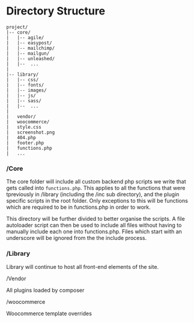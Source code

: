 # Directory Structure



```assembly
project/
|-- core/
|	|-- agile/
|	|-- easypost/
|	|-- mailchimp/
|	|-- mailgun/
|	|-- unleashed/
|	|--  ...
|
|-- library/
|	|-- css/
|	|-- fonts/
|	|-- images/
|	|-- js/
|	|-- sass/
|	|--  ...
|
|	vendor/
|	woocommerce/
|	style.css
|	screenshot.png
|	404.php
|	footer.php
|	functions.php
|	...
```



### /Core

The core folder will include all custom backend php scripts we write that gets called into `functions.php`. This applies to all the functions that were tpreviously in /library (including the /inc sub directory), and the plugin specific scripts in the root folder. Only exceptions to this will be functions which are required to be in functions.php in order to work.

This directory will be further divided to better organise the scripts. A file autoloader script can then be used to include all files without having to manually include each one into functions.php. Files which start with an underscore will be ignored from the the include process.



### /Library

Library will continue to host all front-end elements of the site.



/Vendor

All plugins loaded by composer

/woocommerce

Woocommerce template overrides
